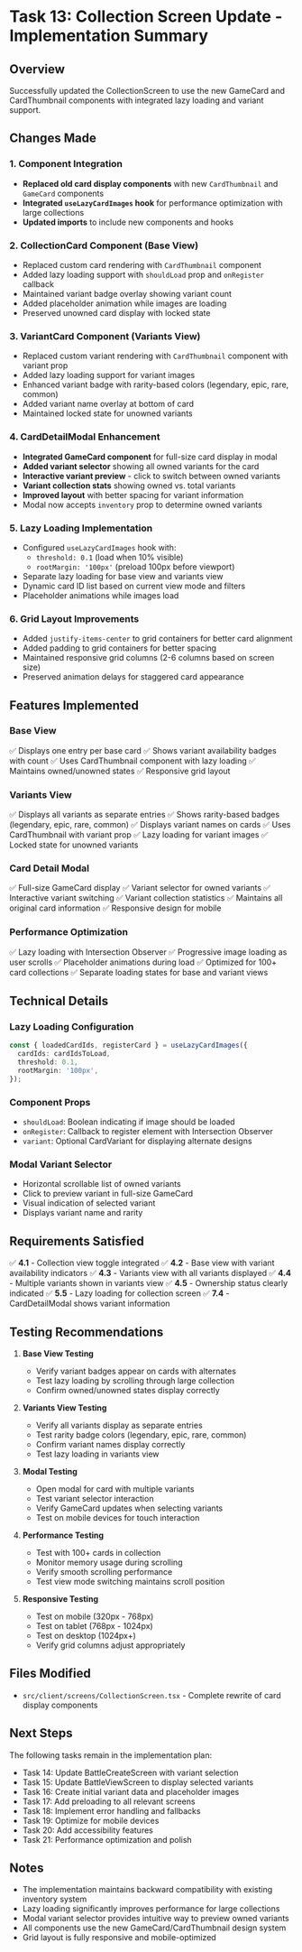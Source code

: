 # Task 13: Collection Screen Update - Implementation Summary

## Overview
Successfully updated the CollectionScreen to use the new GameCard and CardThumbnail components with integrated lazy loading and variant support.

## Changes Made

### 1. Component Integration
- **Replaced old card display components** with new `CardThumbnail` and `GameCard` components
- **Integrated `useLazyCardImages` hook** for performance optimization with large collections
- **Updated imports** to include new components and hooks

### 2. CollectionCard Component (Base View)
- Replaced custom card rendering with `CardThumbnail` component
- Added lazy loading support with `shouldLoad` prop and `onRegister` callback
- Maintained variant badge overlay showing variant count
- Added placeholder animation while images are loading
- Preserved unowned card display with locked state

### 3. VariantCard Component (Variants View)
- Replaced custom variant rendering with `CardThumbnail` component with variant prop
- Added lazy loading support for variant images
- Enhanced variant badge with rarity-based colors (legendary, epic, rare, common)
- Added variant name overlay at bottom of card
- Maintained locked state for unowned variants

### 4. CardDetailModal Enhancement
- **Integrated GameCard component** for full-size card display in modal
- **Added variant selector** showing all owned variants for the card
- **Interactive variant preview** - click to switch between owned variants
- **Variant collection stats** showing owned vs. total variants
- **Improved layout** with better spacing for variant information
- Modal now accepts `inventory` prop to determine owned variants

### 5. Lazy Loading Implementation
- Configured `useLazyCardImages` hook with:
  - `threshold: 0.1` (load when 10% visible)
  - `rootMargin: '100px'` (preload 100px before viewport)
- Separate lazy loading for base view and variants view
- Dynamic card ID list based on current view mode and filters
- Placeholder animations while images load

### 6. Grid Layout Improvements
- Added `justify-items-center` to grid containers for better card alignment
- Added padding to grid containers for better spacing
- Maintained responsive grid columns (2-6 columns based on screen size)
- Preserved animation delays for staggered card appearance

## Features Implemented

### Base View
✅ Displays one entry per base card
✅ Shows variant availability badges with count
✅ Uses CardThumbnail component with lazy loading
✅ Maintains owned/unowned states
✅ Responsive grid layout

### Variants View
✅ Displays all variants as separate entries
✅ Shows rarity-based badges (legendary, epic, rare, common)
✅ Displays variant names on cards
✅ Uses CardThumbnail with variant prop
✅ Lazy loading for variant images
✅ Locked state for unowned variants

### Card Detail Modal
✅ Full-size GameCard display
✅ Variant selector for owned variants
✅ Interactive variant switching
✅ Variant collection statistics
✅ Maintains all original card information
✅ Responsive design for mobile

### Performance Optimization
✅ Lazy loading with Intersection Observer
✅ Progressive image loading as user scrolls
✅ Placeholder animations during load
✅ Optimized for 100+ card collections
✅ Separate loading states for base and variant views

## Technical Details

### Lazy Loading Configuration
```typescript
const { loadedCardIds, registerCard } = useLazyCardImages({
  cardIds: cardIdsToLoad,
  threshold: 0.1,
  rootMargin: '100px',
});
```

### Component Props
- `shouldLoad`: Boolean indicating if image should be loaded
- `onRegister`: Callback to register element with Intersection Observer
- `variant`: Optional CardVariant for displaying alternate designs

### Modal Variant Selector
- Horizontal scrollable list of owned variants
- Click to preview variant in full-size GameCard
- Visual indication of selected variant
- Displays variant name and rarity

## Requirements Satisfied

✅ **4.1** - Collection view toggle integrated
✅ **4.2** - Base view with variant availability indicators
✅ **4.3** - Variants view with all variants displayed
✅ **4.4** - Multiple variants shown in variants view
✅ **4.5** - Ownership status clearly indicated
✅ **5.5** - Lazy loading for collection screen
✅ **7.4** - CardDetailModal shows variant information

## Testing Recommendations

1. **Base View Testing**
   - Verify variant badges appear on cards with alternates
   - Test lazy loading by scrolling through large collection
   - Confirm owned/unowned states display correctly

2. **Variants View Testing**
   - Verify all variants display as separate entries
   - Test rarity badge colors (legendary, epic, rare, common)
   - Confirm variant names display correctly
   - Test lazy loading in variants view

3. **Modal Testing**
   - Open modal for card with multiple variants
   - Test variant selector interaction
   - Verify GameCard updates when selecting variants
   - Test on mobile devices for touch interaction

4. **Performance Testing**
   - Test with 100+ cards in collection
   - Monitor memory usage during scrolling
   - Verify smooth scrolling performance
   - Test view mode switching maintains scroll position

5. **Responsive Testing**
   - Test on mobile (320px - 768px)
   - Test on tablet (768px - 1024px)
   - Test on desktop (1024px+)
   - Verify grid columns adjust appropriately

## Files Modified

- `src/client/screens/CollectionScreen.tsx` - Complete rewrite of card display components

## Next Steps

The following tasks remain in the implementation plan:
- Task 14: Update BattleCreateScreen with variant selection
- Task 15: Update BattleViewScreen to display selected variants
- Task 16: Create initial variant data and placeholder images
- Task 17: Add preloading to all relevant screens
- Task 18: Implement error handling and fallbacks
- Task 19: Optimize for mobile devices
- Task 20: Add accessibility features
- Task 21: Performance optimization and polish

## Notes

- The implementation maintains backward compatibility with existing inventory system
- Lazy loading significantly improves performance for large collections
- Modal variant selector provides intuitive way to preview owned variants
- All components use the new GameCard/CardThumbnail design system
- Grid layout is fully responsive and mobile-optimized
